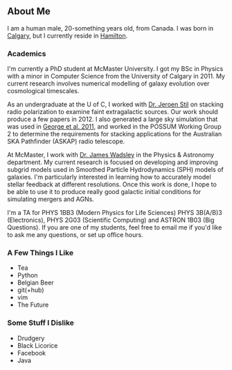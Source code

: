 <!-- 
.. title: BW Keller
.. slug: index
.. date: 2013/03/27 12:19:27
.. tags: 
.. link: 
.. description: 
-->

## About Me 
I am a human male, 20-something years old, from Canada.  I was born
in [Calgary](http://en.wikipedia.org/wiki/Calgary), but I currently reside in
[Hamilton](http://en.wikipedia.org/wiki/Hamilton,_Ontario).  
### Academics 
I'm currently a PhD student at McMaster University. I got my BSc in Physics with a
minor in Computer Science from the University of Calgary in 2011. My current
research involves numerical modelling of galaxy evolution over cosmological
timescales.

As an undergraduate at the U of C, I worked with [Dr. Jeroen
Stil](http://www.ras.ucalgary.ca/~stil/) on stacking radio polarization to
examine faint extragalactic sources. Our work should produce a few papers in
2012. I also generated a large sky simulation that was used in [George et al.
2011](http://www.physics.mcmaster.ca/~kellerbw/publications.html), and worked in
the POSSUM Working Group 2 to determine the requirements for stacking
applications for the Australian SKA Pathfinder (ASKAP) radio telescope.

At McMaster, I work with [Dr. James Wadsley](http://imp.mcmaster.ca/) in the
Physics & Astronomy department. My current research is focused on developing and
improving subgrid models used in Smoothed Particle Hydrodynamics (SPH) models of
galaxies. I'm particularly interested in learning how to accurately model
stellar feedback at different resolutions. Once this work is done,
I hope to be able to use it to produce really good galactic initial conditions
for simulating mergers and AGNs.

I'm a TA for PHYS 1BB3 (Modern Physics for Life Sciences) PHYS 3B(A/B)3
(Electronics), PHYS 2G03 (Scientific Computing) and ASTRON 1B03 (Big Questions).
If you are one of my students, feel free to email me if you'd like to ask me any
questions, or set up office hours.  

### A Few Things I Like
* Tea 
* Python 
* Belgian Beer
* git(+hub) 
* vim 
* The Future

### Some Stuff I Dislike
* Drudgery 
* Black Licorice 
* Facebook 
* Java
